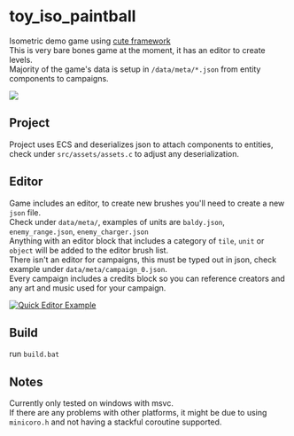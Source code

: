 # toy_iso_paintball

Isometric demo game using [cute framework](https://github.com/RandyGaul/cute_framework)  
This is very bare bones game at the moment, it has an editor to create levels.  
Majority of the game's data is setup in `/data/meta/*.json` from entity components to campaigns.  

<img src="resources/demo.gif"></img>

## Project
Project uses ECS and deserializes json to attach components to entities, check under `src/assets/assets.c` to adjust any deserialization.  

## Editor
Game includes an editor, to create new brushes you'll need to create a new `json` file.  
Check under `data/meta/`, examples of units are `baldy.json`, `enemy_range.json`, `enemy_charger.json`  
Anything with an editor block that includes a category of `tile`, `unit` or `object` will be added to the editor brush list.  
There isn't an editor for campaigns, this must be typed out in json, check example under `data/meta/campaign_0.json`.  
Every campaign includes a credits block so you can reference creators and any art and music used for your campaign.  

[![Quick Editor Example](https://img.youtube.com/vi/tgmGdtFuQWA/0.jpg)](https://www.youtube.com/watch?v=tgmGdtFuQWA)

## Build
run `build.bat`

## Notes  
Currently only tested on windows with msvc.  
If there are any problems with other platforms, it might be due to using `minicoro.h` and not having a stackful coroutine supported.  
